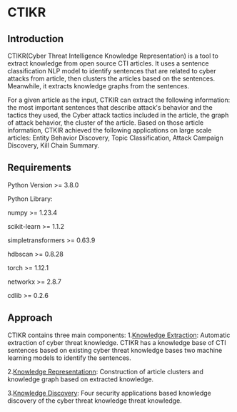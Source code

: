 # CTIKR

## Introduction
CTIKR(Cyber Threat Intelligence Knowledge Representation) is a tool to extract knowledge from open source CTI articles. It uses a sentence classification NLP model to identify sentences that are related to cyber attacks from article, then clusters the articles based on the sentences. Meanwhile, it extracts knowledge graphs from the sentences.

For a given article as the input, CTKIR can extract the following information: the most important sentences that describe attack's behavior and the tactics they used, the Cyber attack tactics included in the article, the graph of attack behavior, the cluster of the article. Based on those article information, CTKIR achieved the following applications on large scale articles: Entity Behavior Discovery, Topic Classification, Attack Campaign Discovery, Kill Chain Summary.

## Requirements
Python Version >= 3.8.0

Python Library:

numpy >= 1.23.4

scikit-learn >= 1.1.2

simpletransformers >= 0.63.9

hdbscan >= 0.8.28

torch >= 1.12.1

networkx >= 2.8.7

cdlib >= 0.2.6

## Approach
CTIKR contains three main components: 
1.[Knowledge Extraction](https://github.com/CTIKR/CTIKR/tree/main/Knowledge%20Extraction): Automatic extraction of cyber threat knowledge. CTIKR has a knowledge base of CTI sentences based on existing cyber threat knowledge bases two machine learning models to identify the sentences.

2.[Knowledge Representationn](https://github.com/CTIKR/CTIKR/tree/main/Knowledge%20Representation): Construction of article clusters and knowledge graph based on extracted knowledge.

3.[Knowledge Discovery](https://github.com/CTIKR/CTIKR/tree/main/Knowledge%20Discovery): Four security applications based knowledge discovery of the cyber threat knowledge threat knowledge.  


